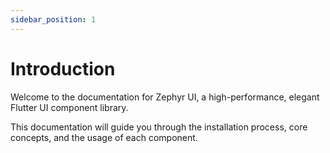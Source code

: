 ```yaml
---
sidebar_position: 1
---
```


# Introduction

Welcome to the documentation for Zephyr UI, a high-performance, elegant Flutter UI component library.

This documentation will guide you through the installation process, core concepts, and the usage of each component.
